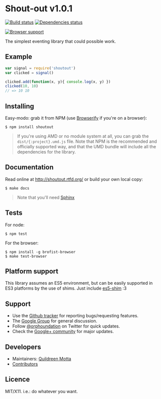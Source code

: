Shout-out v1.0.1
================

[![Build status](https://travis-ci.org/killdream/shoutout.png)](https://travis-ci.org/killdream/shoutout)
[![Dependencies status](https://david-dm.org/killdream/shoutout.png)](https://david-dm.org/killdream/shoutout)

[![Browser support](https://ci.testling.com/killdream/shoutout.png)](http://ci.testling.com/killdream/shoutout)


The simplest eventing library that could possible work.


## Example

```js
var signal = require('shoutout')
var clicked = signal()

clicked.add(function(x, y){ console.log(x, y) })
clicked(10, 10)
// => 10 10
```


## Installing

Easy-modo: grab it from NPM (use [Browserify][] if you're on a browser):

    $ npm install shoutout
    
> If you're using AMD or no module system at all, you can grab the
> `dist/{:project}.umd.js` file. Note that NPM is the recommended and
> officially supported way, and that the UMD bundle will include all the
> dependencies for the library.
    
[browserify]: https://github.com/substack/node-browserify


## Documentation

Read online at http://shoutout.rtfd.org/ or build your own local copy:

    $ make docs
    
> Note that you'll need [Sphinx](http://sphinx-doc.org/)


## Tests

For node:

    $ npm test
    
For the browser:

    $ npm install -g brofist-browser
    $ make test-browser


## Platform support

This library assumes an ES5 environment, but can be easily supported in ES3
platforms by the use of shims. Just include [es5-shim][] :3

[es5-shim]: https://github.com/kriskowal/es5-shim


## Support

  - Use the [Github tracker][] for reporting bugs/requesting features.
  - The [Google Group][] for general discussion.
  - Follow [@orphoundation][] on Twitter for quick updates.
  - Check the [Google+ community][] for major updates.


[Github tracker]: https://github.com/killdream/shoutout/issues
[Google group]: https://groups.google.com/group/orphoundation
[@orphoundation]: http://twitter.com/orphoundation
[Google+ community]: https://plus.google.com/communities/102026244049761348627


## Developers

  - Maintainers: [Quildreen Motta](https://github.com/killdream)
  - [Contributors](https://github.com/killdream/shoutout/contributors)
 


## Licence

MIT/X11. i.e.: do whatever you want.
